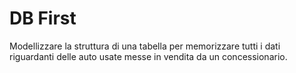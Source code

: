 # DB First

Modellizzare la struttura di una tabella per memorizzare tutti i dati riguardanti delle auto usate messe in vendita da un concessionario.
